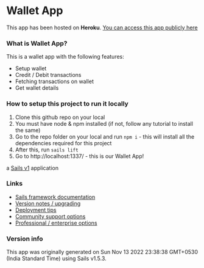 # Wallet App

This app has been hosted on <b>Heroku</b>. [You can access this app publicly here](https://warm-forest-96436.herokuapp.com/) 

### What is Wallet App?
This is a wallet app with the following features:
- Setup wallet
- Credit / Debit transactions
- Fetching transactions on wallet
- Get wallet details

### How to setup this project to run it locally
1. Clone this github repo on your local
2. You must have node & npm installed (if not, follow any tutorial to install the same)
3. Go to the repo folder on your local and run `npm i` - this will install all the dependencies required for this project
4. After this, run `sails lift`
5. Go to http://localhost:1337/ - this is our Wallet App!


a [Sails v1](https://sailsjs.com) application


### Links

+ [Sails framework documentation](https://sailsjs.com/get-started)
+ [Version notes / upgrading](https://sailsjs.com/documentation/upgrading)
+ [Deployment tips](https://sailsjs.com/documentation/concepts/deployment)
+ [Community support options](https://sailsjs.com/support)
+ [Professional / enterprise options](https://sailsjs.com/enterprise)


### Version info

This app was originally generated on Sun Nov 13 2022 23:38:38 GMT+0530 (India Standard Time) using Sails v1.5.3.

<!-- Internally, Sails used [`sails-generate@2.0.7`](https://github.com/balderdashy/sails-generate/tree/v2.0.7/lib/core-generators/new). -->



<!--
Note:  Generators are usually run using the globally-installed `sails` CLI (command-line interface).  This CLI version is _environment-specific_ rather than app-specific, thus over time, as a project's dependencies are upgraded or the project is worked on by different developers on different computers using different versions of Node.js, the Sails dependency in its package.json file may differ from the globally-installed Sails CLI release it was originally generated with.  (Be sure to always check out the relevant [upgrading guides](https://sailsjs.com/upgrading) before upgrading the version of Sails used by your app.  If you're stuck, [get help here](https://sailsjs.com/support).)
-->

